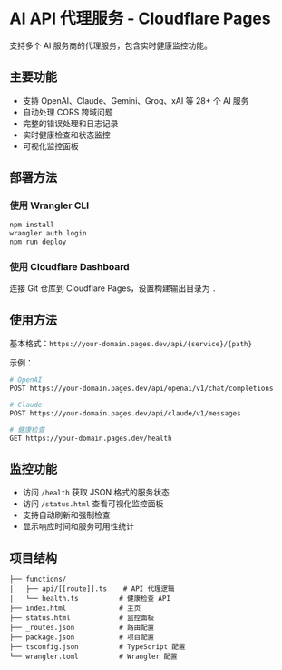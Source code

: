 # AI API 代理服务 - Cloudflare Pages

支持多个 AI 服务商的代理服务，包含实时健康监控功能。

## 主要功能

- 支持 OpenAI、Claude、Gemini、Groq、xAI 等 28+ 个 AI 服务
- 自动处理 CORS 跨域问题
- 完整的错误处理和日志记录
- 实时健康检查和状态监控
- 可视化监控面板

## 部署方法

### 使用 Wrangler CLI
```bash
npm install
wrangler auth login  
npm run deploy
```

### 使用 Cloudflare Dashboard
连接 Git 仓库到 Cloudflare Pages，设置构建输出目录为 `.`

## 使用方法

基本格式：`https://your-domain.pages.dev/api/{service}/{path}`

示例：
```bash
# OpenAI
POST https://your-domain.pages.dev/api/openai/v1/chat/completions

# Claude
POST https://your-domain.pages.dev/api/claude/v1/messages

# 健康检查
GET https://your-domain.pages.dev/health
```

## 监控功能

- 访问 `/health` 获取 JSON 格式的服务状态
- 访问 `/status.html` 查看可视化监控面板
- 支持自动刷新和强制检查
- 显示响应时间和服务可用性统计

## 项目结构

```
├── functions/
│   ├── api/[[route]].ts    # API 代理逻辑
│   └── health.ts          # 健康检查 API
├── index.html             # 主页
├── status.html            # 监控面板
├── _routes.json           # 路由配置
├── package.json           # 项目配置
├── tsconfig.json          # TypeScript 配置
└── wrangler.toml          # Wrangler 配置
